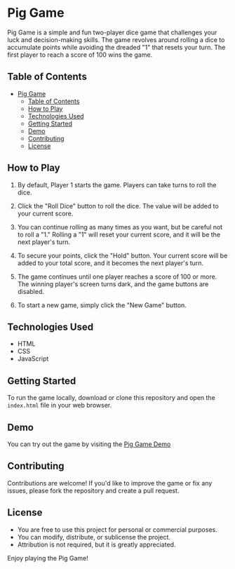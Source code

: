 # Pig Game

Pig Game is a simple and fun two-player dice game that challenges your luck and decision-making skills. The game revolves around rolling a dice to accumulate points while avoiding the dreaded "1" that resets your turn. The first player to reach a score of 100 wins the game.

## Table of Contents

- [Pig Game](#pig-game)
  - [Table of Contents](#table-of-contents)
  - [How to Play](#how-to-play)
  - [Technologies Used](#technologies-used)
  - [Getting Started](#getting-started)
  - [Demo](#demo)
  - [Contributing](#contributing)
  - [License](#license)

## How to Play

1. By default, Player 1 starts the game. Players can take turns to roll the dice.

2. Click the "Roll Dice" button to roll the dice. The value will be added to your current score.

3. You can continue rolling as many times as you want, but be careful not to roll a "1." Rolling a "1" will reset your current score, and it will be the next player's turn.

4. To secure your points, click the "Hold" button. Your current score will be added to your total score, and it becomes the next player's turn.

5. The game continues until one player reaches a score of 100 or more. The winning player's screen turns dark, and the game buttons are disabled.

6. To start a new game, simply click the "New Game" button.

## Technologies Used

- HTML
- CSS
- JavaScript

## Getting Started

To run the game locally, download or clone this repository and open the `index.html` file in your web browser.

## Demo

You can try out the game by visiting the [Pig Game Demo](https://vercel.com/ranjits-projects/pig-game/2pMH56cYzBY4a88go1rsKdtBLH1U)

## Contributing

Contributions are welcome! If you'd like to improve the game or fix any issues, please fork the repository and create a pull request.

## License

- You are free to use this project for personal or commercial purposes.
- You can modify, distribute, or sublicense the project.
- Attribution is not required, but it is greatly appreciated.

Enjoy playing the Pig Game!

